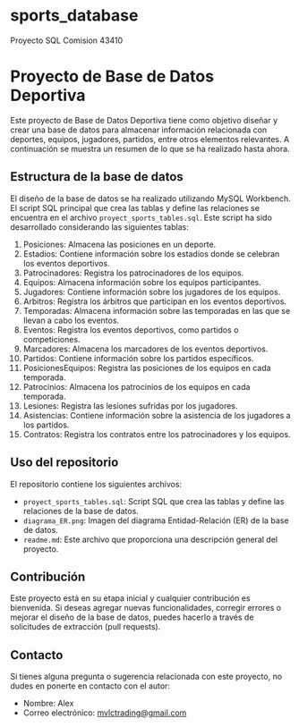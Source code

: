 # sports_database
Proyecto SQL Comision 43410
# Proyecto de Base de Datos Deportiva

Este proyecto de Base de Datos Deportiva tiene como objetivo diseñar y crear una base de datos para almacenar información relacionada con deportes, equipos, jugadores, partidos, entre otros elementos relevantes. A continuación se muestra un resumen de lo que se ha realizado hasta ahora.

## Estructura de la base de datos

El diseño de la base de datos se ha realizado utilizando MySQL Workbench. El script SQL principal que crea las tablas y define las relaciones se encuentra en el archivo `proyect_sports_tables.sql`. Este script ha sido desarrollado considerando las siguientes tablas:

1. Posiciones: Almacena las posiciones en un deporte.
2. Estadios: Contiene información sobre los estadios donde se celebran los eventos deportivos.
3. Patrocinadores: Registra los patrocinadores de los equipos.
4. Equipos: Almacena información sobre los equipos participantes.
5. Jugadores: Contiene información sobre los jugadores de los equipos.
6. Arbitros: Registra los árbitros que participan en los eventos deportivos.
7. Temporadas: Almacena información sobre las temporadas en las que se llevan a cabo los eventos.
8. Eventos: Registra los eventos deportivos, como partidos o competiciones.
9. Marcadores: Almacena los marcadores de los eventos deportivos.
10. Partidos: Contiene información sobre los partidos específicos.
11. PosicionesEquipos: Registra las posiciones de los equipos en cada temporada.
12. Patrocinios: Almacena los patrocinios de los equipos en cada temporada.
13. Lesiones: Registra las lesiones sufridas por los jugadores.
14. Asistencias: Contiene información sobre la asistencia de los jugadores a los partidos.
15. Contratos: Registra los contratos entre los patrocinadores y los equipos.

## Uso del repositorio

El repositorio contiene los siguientes archivos:

- `proyect_sports_tables.sql`: Script SQL que crea las tablas y define las relaciones de la base de datos.
- `diagrama_ER.png`: Imagen del diagrama Entidad-Relación (ER) de la base de datos.
- `readme.md`: Este archivo que proporciona una descripción general del proyecto.

## Contribución

Este proyecto está en su etapa inicial y cualquier contribución es bienvenida. Si deseas agregar nuevas funcionalidades, corregir errores o mejorar el diseño de la base de datos, puedes hacerlo a través de solicitudes de extracción (pull requests).

## Contacto

Si tienes alguna pregunta o sugerencia relacionada con este proyecto, no dudes en ponerte en contacto con el autor:

- Nombre: Alex
- Correo electrónico: mvlctrading@gmail.com

